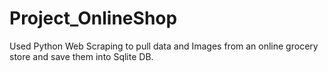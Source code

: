 # Project_OnlineShop

Used Python Web Scraping to pull data and Images from an online grocery store and save them into Sqlite DB. 
